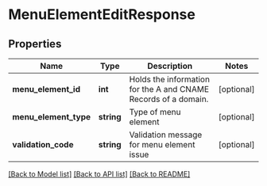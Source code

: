 # MenuElementEditResponse

## Properties
Name | Type | Description | Notes
------------ | ------------- | ------------- | -------------
**menu_element_id** | **int** | Holds the information for the A and CNAME Records of a domain. | [optional] 
**menu_element_type** | **string** | Type of menu element | [optional] 
**validation_code** | **string** | Validation message for menu element issue | [optional] 

[[Back to Model list]](../README.md#documentation-for-models) [[Back to API list]](../README.md#documentation-for-api-endpoints) [[Back to README]](../README.md)


